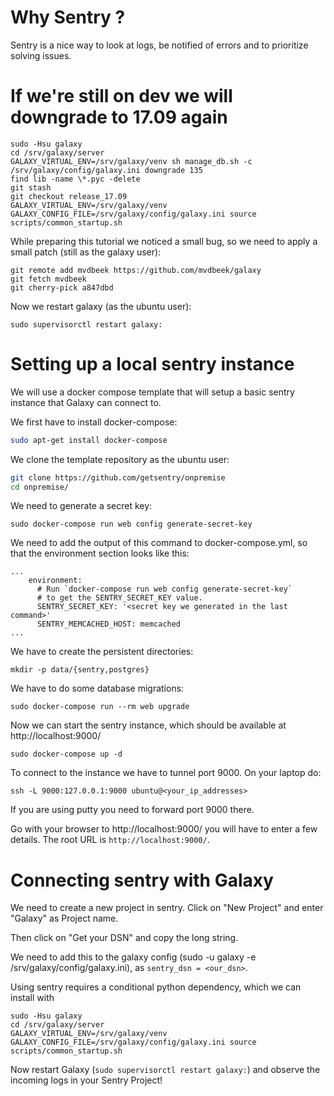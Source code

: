 # Why Sentry ?

Sentry is a nice way to look at logs, be notified of errors
and to prioritize solving issues.

# If we're still on dev we will downgrade to 17.09 again

```
sudo -Hsu galaxy
cd /srv/galaxy/server
GALAXY_VIRTUAL_ENV=/srv/galaxy/venv sh manage_db.sh -c /srv/galaxy/config/galaxy.ini downgrade 135
find lib -name \*.pyc -delete
git stash
git checkout release_17.09
GALAXY_VIRTUAL_ENV=/srv/galaxy/venv GALAXY_CONFIG_FILE=/srv/galaxy/config/galaxy.ini source scripts/common_startup.sh
```

While preparing this tutorial we noticed a small bug,
so we need to apply a small patch (still as the galaxy user):
```
git remote add mvdbeek https://github.com/mvdbeek/galaxy
git fetch mvdbeek
git cherry-pick a847dbd
```

Now we restart galaxy (as the ubuntu user):
```
sudo supervisorctl restart galaxy:
```

# Setting up a local sentry instance

We will use a docker compose template that will
setup a basic sentry instance that Galaxy can connect to.

We first have to install docker-compose:

```bash
sudo apt-get install docker-compose
```

We clone the template repository as the ubuntu user:
```bash
git clone https://github.com/getsentry/onpremise
cd onpremise/
```

We need to generate a secret key:
```
sudo docker-compose run web config generate-secret-key
```
We need to add the output of this command to docker-compose.yml,
so that the environment section looks like this:
```
...
    environment:
      # Run `docker-compose run web config generate-secret-key`
      # to get the SENTRY_SECRET_KEY value.
      SENTRY_SECRET_KEY: '<secret key we generated in the last command>'
      SENTRY_MEMCACHED_HOST: memcached
...
```

We have to create the persistent directories:

```
mkdir -p data/{sentry,postgres}
```

We have to do some database migrations:
```
sudo docker-compose run --rm web upgrade
```
Now we can start the sentry instance, which should be available at
http://localhost:9000/
```
sudo docker-compose up -d
```

To connect to the instance we have to tunnel port 9000.
On your laptop do:
```
ssh -L 9000:127.0.0.1:9000 ubuntu@<your_ip_addresses>
```
If you are using putty you need to forward port 9000 there.

Go with your browser to http://localhost:9000/ you will have to enter a few details. The root URL is `http://localhost:9000/`.

# Connecting sentry with Galaxy

We need to create a new project in sentry.
Click on "New Project" and enter "Galaxy" as Project name.

Then click on "Get your DSN" and copy the long string.

We need to add this to the galaxy config (sudo -u galaxy -e /srv/galaxy/config/galaxy.ini), as `sentry_dsn = <our_dsn>`.

Using sentry requires a conditional python dependency, which we can install with
```
sudo -Hsu galaxy
cd /srv/galaxy/server
GALAXY_VIRTUAL_ENV=/srv/galaxy/venv GALAXY_CONFIG_FILE=/srv/galaxy/config/galaxy.ini source scripts/common_startup.sh
```

Now restart Galaxy (`sudo supervisorctl restart galaxy:`) and observe the incoming logs in your Sentry Project!
